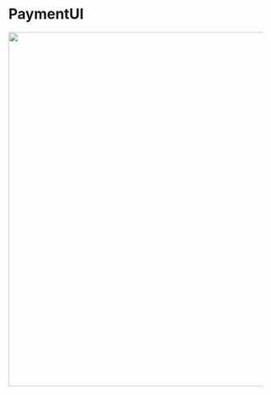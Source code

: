 # PaymentUI
<img src="https://user-images.githubusercontent.com/22488438/75080080-89cbff80-54d0-11ea-8313-87e287160f48.gif" align="center" height="700">
